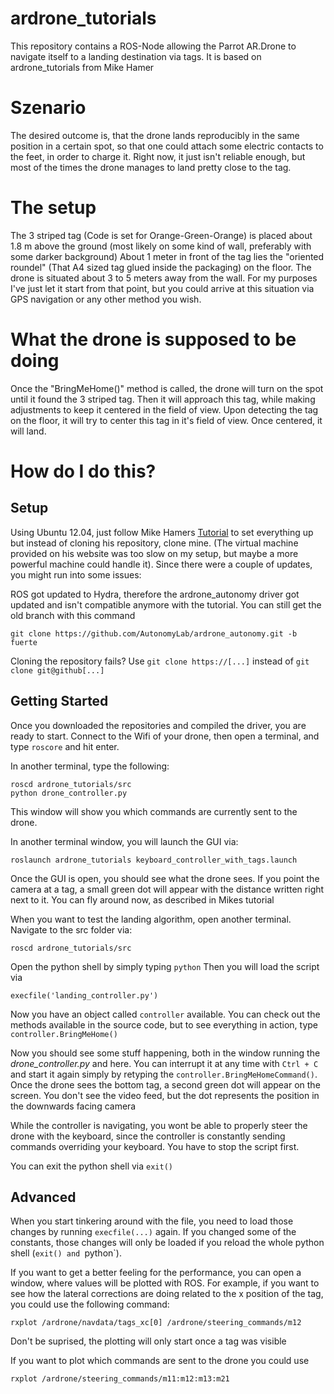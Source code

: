 ardrone_tutorials
=================

This repository contains a ROS-Node allowing the Parrot AR.Drone to navigate itself to a landing destination via tags. It is based on ardrone_tutorials from Mike Hamer

Szenario
==========

The desired outcome is, that the drone lands reproducibly in the same position in a certain spot, so that one could attach some electric contacts to the feet, in order to charge it.
Right now, it just isn't reliable enough, but most of the times the drone manages to land pretty close to the tag.

The setup
=============

The 3 striped tag (Code is set for Orange-Green-Orange) is placed about 1.8 m above the ground (most likely on some kind of wall, preferably with some darker background)
About 1 meter in front of the tag lies the "oriented roundel" (That A4 sized tag glued inside the packaging) on the floor.
The drone is situated about 3 to 5 meters away from the wall. For my purposes I've just let it start from that point, but you could arrive at this situation via GPS navigation or any other method you wish.

What the drone is supposed to be doing
=======================================

Once the "BringMeHome()" method is called, the drone will turn on the spot until it found the 3 striped tag.
Then it will approach this tag, while making adjustments to keep it centered in the field of view.
Upon detecting the tag on the floor, it will try to center this tag in it's field of view.
Once centered, it will land.

How do I do this?
=========================

Setup
------------

Using Ubuntu 12.04, just follow Mike Hamers [Tutorial](http://robohub.org/up-and-flying-with-the-ar-drone-and-ros-getting-started/) to set everything up but instead of cloning his repository, clone mine. (The virtual machine provided on his website was too slow on my setup, but maybe a more powerful machine could handle it). Since there were a couple of updates, you might run into some issues:

ROS got updated to Hydra, therefore the ardrone_autonomy driver got updated and isn't compatible anymore with the tutorial. You can still get the old branch with this command 
```
git clone https://github.com/AutonomyLab/ardrone_autonomy.git -b fuerte
```

Cloning the repository fails? Use `git clone https://[...]` instead of `git clone git@github[...]`

Getting Started
-----------------------

Once you downloaded the repositories and compiled the driver, you are ready to start. Connect to the Wifi of your drone, then open a terminal, and type `roscore` and hit enter.

In another terminal, type the following:
``` shell
roscd ardrone_tutorials/src
python drone_controller.py
```

This window will show you which commands are currently sent to the drone.

In another terminal window, you will launch the GUI via:
```
roslaunch ardrone_tutorials keyboard_controller_with_tags.launch
```

Once the GUI is open, you should see what the drone sees. If you point the camera at a tag, a small green dot will appear with the distance written right next to it.
You can fly around now, as described in Mikes tutorial

When you want to test the landing algorithm, open another terminal.
Navigate to the src folder via:
```
roscd ardrone_tutorials/src
```

Open the python shell by simply typing `python`
Then you will load the script via
```
execfile('landing_controller.py')
````
Now you have an object called `controller` available. You can check out the methods available in the source code, but to see everything in action, type
`controller.BringMeHome()`

Now you should see some stuff happening, both in the window running the *drone_controller.py* and here. You can interrupt it at any time with `Ctrl + C` and start it again simply by retyping the `controller.BringMeHomeCommand()`.
Once the drone sees the bottom tag, a second green dot will appear on the screen. You don't see the video feed, but the dot represents the position in the downwards facing camera

While the controller is navigating, you wont be able to properly steer the drone with the keyboard, since the controller is constantly sending commands overriding your keyboard. You have to stop the script first.

You can exit the python shell via `exit()`

Advanced
---------------

When you start tinkering around with the file, you need to load those changes by running `execfile(...)` again. If you changed some of the constants, those changes will only be loaded if you reload the whole python shell (`exit() and `python`).

If you want to get a better feeling for the performance, you can open a window, where values will be plotted with ROS. For example, if you want to see how the lateral corrections are doing related to the x position of the tag, you could use the following command:
```
rxplot /ardrone/navdata/tags_xc[0] /ardrone/steering_commands/m12
```
Don't be suprised, the plotting will only start once a tag was visible

If you want to plot which commands are sent to the drone you could use
```
rxplot /ardrone/steering_commands/m11:m12:m13:m21
```
